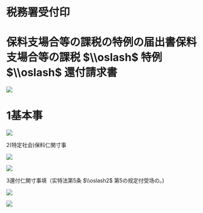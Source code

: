# 税務署受付印

# 保料支場合等の課税の特例の届出書保料支場合等の課税 $\\oslash$ 特例 $\\oslash$ 還付請求書

![](https://www.nta.go.jp/tmp/1f18319d-b8bf-4223-ba2e-237c7dc81508/images/0c722d95246d2c1d938d7b48b7a94d0d2fe40960aa94339d5a18309f5a954f49.jpg)

# 1基本事

![](https://www.nta.go.jp/tmp/1f18319d-b8bf-4223-ba2e-237c7dc81508/images/90ab1a70e0427a417e8093d60cdfce2ed84168870db57bc943c297b3485794a5.jpg)

2(特定社会)保料仁関寸事

![](https://www.nta.go.jp/tmp/1f18319d-b8bf-4223-ba2e-237c7dc81508/images/c0a41939c670cbf6f968a73a32d84ebcb6b97609e7dd33acba337204197f1d87.jpg)

![](https://www.nta.go.jp/tmp/1f18319d-b8bf-4223-ba2e-237c7dc81508/images/870acf8b406ff8ea7ec9ff298ae305c8196b31d7dfb7921400f391fffe4b1004.jpg)

3還付仁関寸事填（实特法第5条 $\\oslash2$ 第5の规定付受场の。)

![](https://www.nta.go.jp/tmp/1f18319d-b8bf-4223-ba2e-237c7dc81508/images/84309b87f9d4b83f92bd11c881d4db3dba72e9642051f1684d527e07b619ccf5.jpg)

![](https://www.nta.go.jp/tmp/1f18319d-b8bf-4223-ba2e-237c7dc81508/images/fa6b24fa9f98d21fa36ba1ff2f8c7adc00bfb4e8dcb42ec3c52eee995632d44b.jpg)